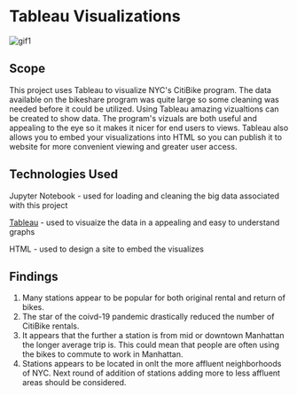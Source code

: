 # Tableau Visualizations

![gif1](images/bike-gif.gif)

## Scope
This project uses Tableau to visualize NYC's CitiBike program. The data available on the bikeshare program was quite large so some cleaning was needed before it could be utilized. Using Tableau amazing vizualtions can be created to show data. The program's vizuals are both useful and appealing to the eye so it makes it nicer for end users to views. Tableau also allows you to embed your visualizations into HTML so you can publish it to website for more convenient viewing and greater user access. 

## Technologies Used
Jupyter Notebook - used for loading and cleaning the big data associated with this project

[Tableau](https://public.tableau.com/profile/robert.motta#!/vizhome/tableau-challenge_16105739802760/Story1) - used to visuaize the data in a appealing and easy to understand graphs

HTML - used to design a site to embed the visualizes 

## Findings

1.	Many stations appear to be popular for both original rental and return of bikes.
2.	The star of the coivd-19 pandemic drastically reduced the number of CitiBike rentals.
3.	It appears that the further a station is from mid or downtown Manhattan the longer average trip is. This could mean that people are often using the bikes to commute to work in Manhattan.
4.	Stations appears to be located in onlt the more affluent neighborhoods of NYC. Next round of addition of stations adding more to less affluent areas should be considered.
